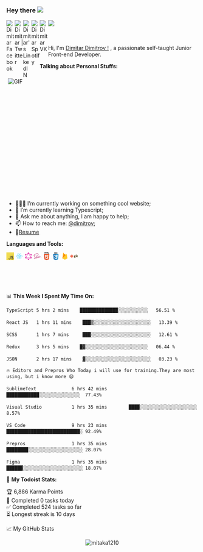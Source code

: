 ### Hey there <img src="https://media.giphy.com/media/hvRJCLFzcasrR4ia7z/giphy.gif" width="25px">

<a href="https://www.facebook.com/mitaka1210">
  <img align="left" alt="Dimitar Facebook" width="22px" src="https://raw.githubusercontent.com/peterthehan/peterthehan/master/assets/facebook.svg" />
</a>

<a href="https://twitter.com/dimitar1201">
  <img align="left" alt="Dimitar | Twitter" width="22px" src="https://raw.githubusercontent.com/peterthehan/peterthehan/master/assets/twitter.svg" />
</a>
<a href="https://www.linkedin.com/in/dimitar-dimitrov1201/">
  <img align="left" alt="Dimitar's LinkedIN" width="22px" src="https://raw.githubusercontent.com/peterthehan/peterthehan/master/assets/linkedin.svg" />
</a>
<a href="https://open.spotify.com/user/e90fe4zsndbm6xoe2t7t8kogf?si=WaLKpwvWTle0btle2qPb6g">
  <img align="left" alt="Dimitar Spotify" width="22px" src="https://raw.githubusercontent.com/peterthehan/peterthehan/master/assets/spotify.svg" />
</a>

<a href="https://vk.com/mitaka1210">
<img align="left" alt="Dimitar VK" width="22px" src="https://img.icons8.com/color/48/000000/vk-circled.png"/>

</a>

![](https://visitor-badge.glitch.me/badge?page_id=mitaka1210.mitaka1210)

<br />

Hi, I'm [Dimitar Dimitrov !](https://mitaka1210.github.io/Personal-Portfolio--2/) , a passionate self-taught Junior Front-end Developer.

  <img align="right" alt="GIF" src="https://github.com/abhisheknaiidu/abhisheknaiidu/blob/master/code.gif?raw=true" width="500" height="320" />
  
**Talking about Personal Stuffs:**

- 👨🏽‍💻 I’m currently working on something cool website;
- 🌱 I’m currently learning Typescript;
- 💬 Ask me about anything, I am happy to help;
- 📫 How to reach me: [@dimitrov](https://twitter.com/dimitar1201);
- 📝[Resume](https://drive.google.com/file/d/1VhhHKko2ae9ICldWzvWZYl_n1lJDNXUm/view?usp=sharing)

**Languages and Tools:**

<div>
<code><img height="20" src="https://raw.githubusercontent.com/github/explore/80688e429a7d4ef2fca1e82350fe8e3517d3494d/topics/javascript/javascript.png"></code>
<code><img height="20" src="https://raw.githubusercontent.com/github/explore/80688e429a7d4ef2fca1e82350fe8e3517d3494d/topics/react/react.png"></code>
<code><img height="20" src="https://raw.githubusercontent.com/github/explore/5c058a388828bb5fde0bcafd4bc867b5bb3f26f3/topics/graphql/graphql.png"></code>
<code><img height="20" src="https://raw.githubusercontent.com/github/explore/80688e429a7d4ef2fca1e82350fe8e3517d3494d/topics/sass/sass.png"></code>
<code><img height="20" src="https://raw.githubusercontent.com/github/explore/80688e429a7d4ef2fca1e82350fe8e3517d3494d/topics/html/html.png"></code>
<code><img height="20" src="https://raw.githubusercontent.com/github/explore/80688e429a7d4ef2fca1e82350fe8e3517d3494d/topics/css/css.png"></code>
<code><img height="20" src="https://raw.githubusercontent.com/github/explore/80688e429a7d4ef2fca1e82350fe8e3517d3494d/topics/firebase/firebase.png"></code>
<code><img height="20" src="https://raw.githubusercontent.com/github/explore/80688e429a7d4ef2fca1e82350fe8e3517d3494d/topics/git/git.png"></code>

</div>

<br/>
<br/>
<br/>
<br/>


<!--START_SECTION:waka-->
📊 **This Week I Spent My Time On:**
```text
TypeScript 5 hrs 2 mins    ██████████████░░░░░░░░░░░   56.51 %

React JS   1 hrs 11 mins    ███▒░░░░░░░░░░░░░░░░░░░░░   13.39 %

SCSS       1 hrs 7 mins     ███░░░░░░░░░░░░░░░░░░░░░░   12.61 %

Redux      3 hrs 5 mins    █▓░░░░░░░░░░░░░░░░░░░░░░░   06.44 %

JSON       2 hrs 17 mins    ▓░░░░░░░░░░░░░░░░░░░░░░░░   03.23 %
```

<!--END_SECTION:waka-->

```text
🔥 Editors and Prepros Who Today i will use for training.They are most using, but i know more 😄

SublimeText             6 hrs 42 mins        ████████████░░░░░░░░░░░░░░░  77.43%

Visual Studio           1 hrs 35 mins        ████░░░░░░░░░░░░░░░░░░░░░    8.57%

VS Code                 9 hrs 23 mins        ███████████████████████████░ 92.49%

Prepros                 1 hrs 35 mins        ████████░░░░░░░░░░░░░░░░░░░░ 28.07%

Figma                   1 hrs 35 mins        ██████░░░░░░░░░░░░░░░░░░░░░░ 18.07%
```

🚧 **My Todoist Stats:**

<!-- TODO-IST:START -->

🏆 6,886 Karma Points  
🌸 Completed 0 tasks today  
✅ Completed 524 tasks so far  
⏳ Longest streak is 10 days

<!-- TODO-IST:END -->

📈 My GitHub Stats

<p align="center"> <img src="https://github-readme-stats.vercel.app/api?username=mitaka1210&show_icons=true&theme=gotham" alt="mitaka1210" />
